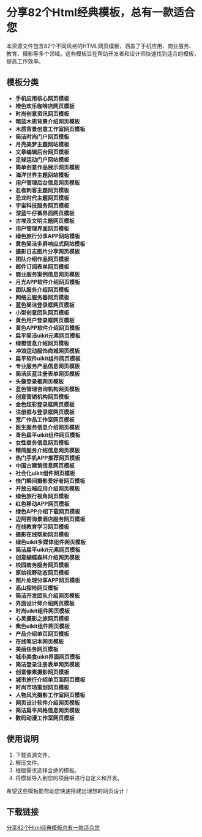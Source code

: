 # 分享82个Html经典模板，总有一款适合您

本资源文件包含82个不同风格的HTML网页模板，涵盖了手机应用、商业服务、教育、摄影等多个领域。这些模板旨在帮助开发者和设计师快速找到适合的模板，提高工作效率。

## 模板分类

- **手机应用核心网页模板**
- **橙色欢乐咖啡店网页模板**
- **时尚创意资讯网页模板**
- **暗蓝木质背景介绍网页模板**
- **木质背景创意工作室网页模板**
- **简洁时尚门户网页模板**
- **月亮美梦主题网站模板**
- **文章编辑后台网页模板**
- **足球运动门户网站模板**
- **简单创意作品展示网页模板**
- **海洋世界主题网站模板**
- **用户管理后台信息网页模板**
- **忍者刺客主题网页模板**
- **恐龙时代主题网页模板**
- **宇宙科技服务网页模板**
- **深蓝牛仔裤界面网页模板**
- **古埃及文明主题网页模板**
- **用户管理界面网页模板**
- **绿色旅行分享APP网站模板**
- **黄色简洁多屏响应式网站模板**
- **摄影日志图片分享网页模板**
- **团队介绍作品网页模板**
- **邮件订阅表单网页模板**
- **商业服务案例信息网页模板**
- **月光APP软件介绍网页模板**
- **团队服务介绍网页模板**
- **网络云服务器网页模板**
- **蓝色简洁登录框网页模板**
- **小型创意团队网页模板**
- **黄色用户登录框网页模板**
- **黄色APP软件介绍网页模板**
- **扁平简洁uikit元素网页模板**
- **绿橙信息介绍网页模板**
- **冲浪运动服饰商城网页模板**
- **扁平软件uikit组件网页模板**
- **专业服务产品信息网页模板**
- **简洁灰蓝注册表单网页模板**
- **头像登录框网页模板**
- **蓝色管理咨询机构网页模板**
- **创意营销机构网页模板**
- **金色炫彩登录框网页模板**
- **注册框与登录框网页模板**
- **宽广作品工作室网页模板**
- **医生服务信息介绍网页模板**
- **青色扁平uikit组件网页模板**
- **女性商务信息网页模板**
- **精简服务介绍信息网页模板**
- **热门手机APP推荐网页模板**
- **中国古建筑信息网页模板**
- **社会化uikit组件网页模板**
- **快门瞬间摄影爱好者网页模板**
- **开放云端应用介绍网页模板**
- **绿色旅行视角网页模板**
- **红色移动APP网页模板**
- **绿色APP介绍下载网页模板**
- **迈阿密海景酒店服务网页模板**
- **在线教育学习网页模板**
- **摄影在线帮助网页模板**
- **绿色uikit多媒体组件网页模板**
- **简洁扁平uikit元素网页模板**
- **创意蝴蝶森林介绍网页模板**
- **校园商务服务网页模板**
- **原始视野动态网页模板**
- **照片处理分享APP网页模板**
- **高山探险网页模板**
- **简洁开发团队介绍网页模板**
- **界面设计师介绍网页模板**
- **时尚uikit组件网页模板**
- **心灵摄影之旅网页模板**
- **紫色uikit组件网页模板**
- **产品介绍单页网页模板**
- **在线笔记本网页模板**
- **美丽任务网页模板**
- **城市美食uikit界面网页模板**
- **简洁登录注册表单网页模板**
- **创意像素摄影网页模板**
- **城市旅行介绍单页面网页模板**
- **时尚市场策划网页模板**
- **人物风光摄影工作室网页模板**
- **网页设计软件介绍网页模板**
- **简洁扁平风格信息网页模板**
- **数码动漫工作室网页模板**

## 使用说明

1. 下载资源文件。
2. 解压文件。
3. 根据需求选择合适的模板。
4. 将模板导入到您的项目中进行自定义和开发。

希望这些模板能帮助您快速搭建出理想的网页设计！

## 下载链接

[分享82个Html经典模板总有一款适合您](https://pan.quark.cn/s/3b52e92a227b)
